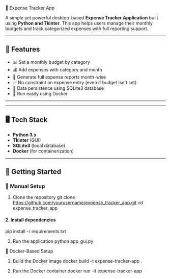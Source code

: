 💸 Expense Tracker App

A simple yet powerful desktop-based **Expense Tracker Application** built using **Python and Tkinter**. This app helps users manage their monthly budgets and track categorized expenses with full reporting support.

---
## 📌 Features

- 📊 Set a monthly budget by category
- 💰 Add expenses with category and month
- 📅 Generate full expense reports month-wise
- ✅ No constraint on expense entry (even if budget isn't set)
- 💾 Data persistence using SQLite3 database
- 🐳 Run easily using Docker

---

---

## 🖥️ Tech Stack

- **Python 3.x**
- **Tkinter** (GUI)
- **SQLite3** (local database)
- **Docker** (for containerization)

---

## 🚀 Getting Started

### 🔧 Manual Setup

 1. Clone the repository
git clone https://github.com/yourusername/expense_tracker_app.git
cd expense_tracker_app

#### 2. Install dependencies
pip install -r requirements.txt

3. Run the application
python app_gui.py

🐳 Docker-Based Setup
1. Build the Docker image
docker build -t expense-tracker-app .

2. Run the Docker container
docker run -it expense-tracker-app
